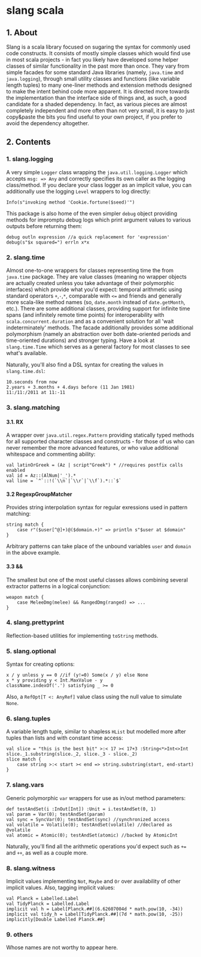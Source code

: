 # slang scala #
## 1. About ##
Slang is a scala library focused on sugaring the syntax for commonly used code constructs.
It consists of mostly simple classes which would find use in most scala projects - in fact 
you likely have developed some helper classes of similar functionality in the past more 
than once. They vary from simple facades for some standard Java libraries (namely, 
`java.time` and `java.logging`), through small utility classes and functions (like 
variable length tuples) to many one-liner methods and extension methods designed to make 
the intent behind code more apparent. It is directed more towards the implementation than 
the interface side of things and, as such, a good candidate for a shaded dependency. 
In fact, as various pieces are almost completely independent and more often than not 
very small, it is easy to just copy&paste the bits you find useful to your own project, 
if you prefer to avoid the dependency altogether.

   

## 2. Contents ##

### 1. slang.logging ###
A very simple `Logger` class wrapping the `java.util.logging.Logger` which accepts 
`msg: => Any` and correctly specifies its own caller as the logging class/method. 
If you declare your class logger as an implicit value, you can additionally use the
logging `Level` wrappers to log directly:
    
    Info(s"invoking method 'Cookie.fortune($seed)'")

This package is also home of the even simpler `debug` object providing methods for
impromptu debug logs which print argument values to various outputs before returning them:

    debug outln expression //a quick replacement for 'expression'
    debug(s"$x squared=") errln x*x      


   
### 2. slang.time ###   
Almost one-to-one wrappers for classes representing time the from `java.time` package.
They are value classes (meaning no wrapper objects are actually created unless you
take advantage of their polymorphic interfaces) which provide what you'd expect: 
temporal arithmetic using standard operators `+`,`-`,`*`, comparable with `<=` 
and friends and generally more scala-like method names (so, `date.month` instead of 
`date.getMonth`, etc.). There are some additional classes, providing support for 
infinite time spans (and infinitely remote time points) for interoperability with 
`scala.concurrent.duration` and as a convenient solution for all 'wait indeterminately'
methods. The facade additionally provides some additional polymorphism (namely an 
abstraction over both date-oriented periods and time-oriented durations) and stronger
typing. Have a look at `slang.time.Time` which serves as a general factory for
most classes to see what's available.

Naturally, you'll also find a DSL syntax for creating the values in `slang.time.dsl`:

    10.seconds from now
    2.years + 3.months + 4.days before (11 Jan 1981)
    11:/11:/2011 at 11:-11     



### 3. slang.matching ###
#### 3.1. RX ####
A wrapper over `java.util.regex.Pattern` providing statically typed methods for all 
supported character classes and constructs - for those of us who can never remember
the more advanced features, or who value additional whitespace and commenting ability:

    val latinOrGreek = (Az | script"Greek") * //requires postfix calls enabled
    val id = Az::(AlNum|'_').*
    val line = `^`::!(`\\n`|`\\r`|`\\f`).*::`$`
    
#### 3.2 RegexpGroupMatcher ####
Provides string interpolation syntax for regular exressions used in pattern matching:

    string match {
        case r"($user[^@]+)@($domain.+)" => println s"$user at $domain"
    }    
Arbitrary patterns can take place of the unbound variables `user` and `domain` in the above example.    

#### 3.3 && ####
The smallest but one of the most useful classes allows combining several extractor 
patterns in a logical conjunction:
    
    weapon match {
        case MeleeDmg(melee) && RangedDmg(ranged) => ...
    }
   
   
    
### 4. slang.prettyprint ###
Reflection-based utilities for implementing `toString` methods.



### 5. slang.optional ###
Syntax for creating options:

    x / y unless y == 0 //if (y!=0) Some(x / y) else None
    x * y providing y < Int.MaxValue - y
    className.indexOf('.') satisfying _ >= 0
    
Also, a `RefOpt[T <: AnyRef]` value class using the null value to simulate `None`. 



### 6. slang.tuples ###        
A variable length tuple, similar to shapless `HList` but modelled more after tuples
than lists and with constant time access:

    val slice = "this is the best bit" >:< 17 >< 17+3 :String<*>Int<>Int
    slice._1.substring(slice._2, slice._3 - slice._2)
    slice match {
        case string >:< start >< end => string.substring(start, end-start)
    }
    
    
    
### 7. slang.vars ###
Generic polymorphic `var` wrappers for use as in/out method parameters:

    def testAndSet(i :InOut[Int]) :Unit = i.testAndSet(0, 1)
    val param = Var(0); testAndSet(param)
    val sync = SyncVar(0); testAndSet(sync) //synchronized access  
    val volatile = Volatile(0); testAndSet(volatile) //declared as @volatile
    val atomic = Atomic(0); testAndSet(atomic) //backed by AtomicInt
    
Naturally, you'll find all the arithmetic operations you'd expect such as `+=` and `++`, as well as
a couple more.



### 8. slang.witness ###
Implicit values implementing `Not`, `Maybe` and `Or` over availability of other implicit values.
Also, tagging implicit values:

    val Planck = Labelled.Label
    val TidyPlanck = Labelled.Label
    implicit val h = Label[Planck.##](6.62607004d * math.pow(10, -34))
    implicit val tidy_h = Label[TidyPlanck.##](7d * math.pow(10, -25))
    implicitly[Double Labelled Planck.##]
    
    
    
### 9. others
Whose names are not worthy to appear here.    